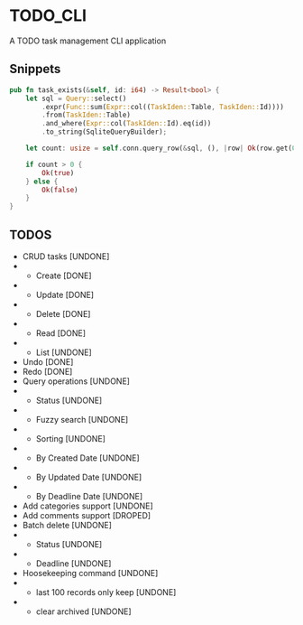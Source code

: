 # TODO_CLI

A TODO task management CLI application

## Snippets

```rust
pub fn task_exists(&self, id: i64) -> Result<bool> {
    let sql = Query::select()
        .expr(Func::sum(Expr::col((TaskIden::Table, TaskIden::Id))))
        .from(TaskIden::Table)
        .and_where(Expr::col(TaskIden::Id).eq(id))
        .to_string(SqliteQueryBuilder);

    let count: usize = self.conn.query_row(&sql, (), |row| Ok(row.get(0)?))?;

    if count > 0 {
        Ok(true)
    } else {
        Ok(false)
    }
}
```

## TODOS

* CRUD tasks [UNDONE]
* * Create [DONE]
* * Update [DONE]
* * Delete [DONE]
* * Read [DONE]
* * List [UNDONE]
* Undo [DONE]
* Redo [DONE]
* Query operations [UNDONE]
* * Status [UNDONE]
* * Fuzzy search [UNDONE]
* * Sorting [UNDONE]
* * By Created Date [UNDONE]
* * By Updated Date [UNDONE]
* * By Deadline Date [UNDONE]
* Add categories support [UNDONE]
* Add comments support [DROPED]
* Batch delete [UNDONE]
* * Status [UNDONE]
* * Deadline [UNDONE]
* Hoosekeeping command [UNDONE]
* * last 100 records only keep [UNDONE]
* * clear archived [UNDONE]